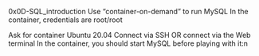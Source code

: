 0x0D-SQL_introduction Use “container-on-demand” to run MySQL In the container, credentials are root/root

Ask for container Ubuntu 20.04 Connect via SSH OR connect via the Web terminal In the container, you should start MySQL before playing with it:n
